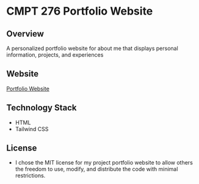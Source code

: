 # CMPT 276 Portfolio Website

## Overview

A personalized portfolio website for about me that displays personal information, projects, and experiences

## Website
[Portfolio Website](https://steven-ao.github.io/portfolio-website/)

## Technology Stack
- HTML
- Tailwind CSS

## License
- I chose the MIT license for my project portfolio website to allow others the freedom to use, modify, and distribute the code with minimal restrictions.